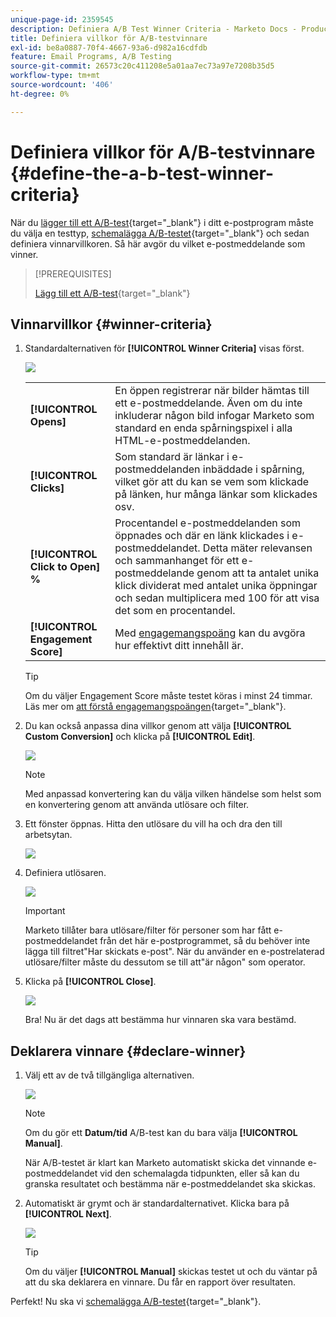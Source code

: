 ```yaml
---
unique-page-id: 2359545
description: Definiera A/B Test Winner Criteria - Marketo Docs - Product Documentation
title: Definiera villkor för A/B-testvinnare
exl-id: be8a0887-70f4-4667-93a6-d982a16cdfdb
feature: Email Programs, A/B Testing
source-git-commit: 26573c20c411208e5a01aa7ec73a97e7208b35d5
workflow-type: tm+mt
source-wordcount: '406'
ht-degree: 0%

---
```


# Definiera villkor för A/B-testvinnare {#define-the-a-b-test-winner-criteria}

När du [lägger till ett A/B-test](/help/marketo/product-docs/email-marketing/email-programs/email-program-actions/email-test-a-b-test/add-an-a-b-test.md){target="_blank"} i ditt e-postprogram måste du välja en testtyp, [schemalägga A/B-testet](/help/marketo/product-docs/email-marketing/email-programs/email-program-actions/email-test-a-b-test/schedule-the-a-b-test.md){target="_blank"} och sedan definiera vinnarvillkoren. Så här avgör du vilket e-postmeddelande som vinner.

>[!PREREQUISITES]
>
>[Lägg till ett A/B-test](/help/marketo/product-docs/email-marketing/email-programs/email-program-actions/email-test-a-b-test/add-an-a-b-test.md){target="_blank"}

## Vinnarvillkor {#winner-criteria}

1. Standardalternativen för **[!UICONTROL Winner Criteria]** visas först.

   ![](assets/image2014-9-12-15-3a51-3a3.png)

   <table>
   <tr>
   <td><b>[!UICONTROL Opens]</b></td>
   <td>En öppen registrerar när bilder hämtas till ett e-postmeddelande. Även om du inte inkluderar någon bild infogar Marketo som standard en enda spårningspixel i alla HTML-e-postmeddelanden.</td>
   </tr>
   <tr>
   <td><b>[!UICONTROL Clicks]</b></td>
   <td>Som standard är länkar i e-postmeddelanden inbäddade i spårning, vilket gör att du kan se vem som klickade på länken, hur många länkar som klickades osv.</td>
   </tr>
   <tr>
   <td><b>[!UICONTROL Click to Open] %</b></td>
   <td>Procentandel e-postmeddelanden som öppnades och där en länk klickades i e-postmeddelandet. Detta mäter relevansen och sammanhanget för ett e-postmeddelande genom att ta antalet unika klick dividerat med antalet unika öppningar och sedan multiplicera med 100 för att visa det som en procentandel.</td>
   </tr>
   <tr>
   <td><b>[!UICONTROL Engagement Score]</b></td>
   <td>Med <a href="https://experienceleague.adobe.com/docs/marketo/using/product-docs/email-marketing/drip-nurturing/reports-and-notifications/understanding-the-engagement-score.html?lang=sv-SE" target="_blank">engagemangspoäng</a> kan du avgöra hur effektivt ditt innehåll är.</td>
   </tr>
   </table>

   >[!TIP]
   >
   >Om du väljer Engagement Score måste testet köras i minst 24 timmar. Läs mer om [att förstå engagemangspoängen](/help/marketo/product-docs/email-marketing/drip-nurturing/reports-and-notifications/understanding-the-engagement-score.md){target="_blank"}.

1. Du kan också anpassa dina villkor genom att välja **[!UICONTROL Custom Conversion]** och klicka på **[!UICONTROL Edit]**.

   ![](assets/image2014-9-12-15-3a51-3a53.png)

   >[!NOTE]
   >
   >Med anpassad konvertering kan du välja vilken händelse som helst som en konvertering genom att använda utlösare och filter.

1. Ett fönster öppnas. Hitta den utlösare du vill ha och dra den till arbetsytan.

   ![](assets/image2014-9-12-15-3a52-3a18.png)

1. Definiera utlösaren.

   ![](assets/image2014-9-12-15-3a53-3a11.png)

   >[!IMPORTANT]
   >
   >Marketo tillåter bara utlösare/filter för personer som har fått e-postmeddelandet från det här e-postprogrammet, så du behöver inte lägga till filtret&quot;Har skickats e-post&quot;. När du använder en e-postrelaterad utlösare/filter måste du dessutom se till att&quot;är någon&quot; som operator.

1. Klicka på **[!UICONTROL Close]**.

   ![](assets/image2014-9-12-15-3a53-3a36.png)

   Bra! Nu är det dags att bestämma hur vinnaren ska vara bestämd.

## Deklarera vinnare {#declare-winner}

1. Välj ett av de två tillgängliga alternativen.

   ![](assets/image2014-9-12-15-3a53-3a44.png)

   >[!NOTE]
   >
   >Om du gör ett **Datum/tid** A/B-test kan du bara välja **[!UICONTROL Manual]**.

   När A/B-testet är klart kan Marketo automatiskt skicka det vinnande e-postmeddelandet vid den schemalagda tidpunkten, eller så kan du granska resultatet och bestämma när e-postmeddelandet ska skickas.

1. Automatiskt är grymt och är standardalternativet. Klicka bara på **[!UICONTROL Next]**.

   ![](assets/image2014-9-12-15-3a54-3a35.png)

   >[!TIP]
   >
   >Om du väljer **[!UICONTROL Manual]** skickas testet ut och du väntar på att du ska deklarera en vinnare. Du får en rapport över resultaten.

Perfekt! Nu ska vi [schemalägga A/B-testet](/help/marketo/product-docs/email-marketing/email-programs/email-program-actions/email-test-a-b-test/schedule-the-a-b-test.md){target="_blank"}.
